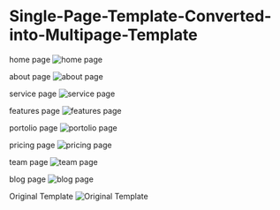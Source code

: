 # Single-Page-Template-Converted-into-Multipage-Template


home page
![home  page](https://user-images.githubusercontent.com/85745635/152746679-4ee44b53-c11a-49fa-b5d4-0a9f6e6a6d31.png)

about page
![about page](https://user-images.githubusercontent.com/85745635/152746690-1bbe5af0-cdc2-41b9-b420-538608e2e63f.png)

service page
![service page](https://user-images.githubusercontent.com/85745635/152746698-a8c93da5-2897-4080-b103-686ae10e9bda.png)

features page
![features page](https://user-images.githubusercontent.com/85745635/152746712-f04dda3e-e0aa-46a8-a24b-610103bea858.png)

portolio page
![portolio page](https://user-images.githubusercontent.com/85745635/152746754-2181a28f-de17-4732-a037-998cb720387c.png)

pricing page
![pricing page](https://user-images.githubusercontent.com/85745635/152746769-9e7a7d16-2686-289-b14d-b540b5e7058e.png)

team page
![team page](https://user-images.githubusercontent.com/85745635/152746793-cf12df37-62a4-430a-9f80-796ba6726ddc.png)

blog page
![blog page](https://user-images.githubusercontent.com/85745635/152746827-ee68d204-5e41-431f-b1ff-93c646a7f4b1.png)




Original Template
![Original Template](https://user-images.githubusercontent.com/85745635/152746468-4ec2a4d4-e6c8-4696-874d-3f5a7c186c5a.png)

